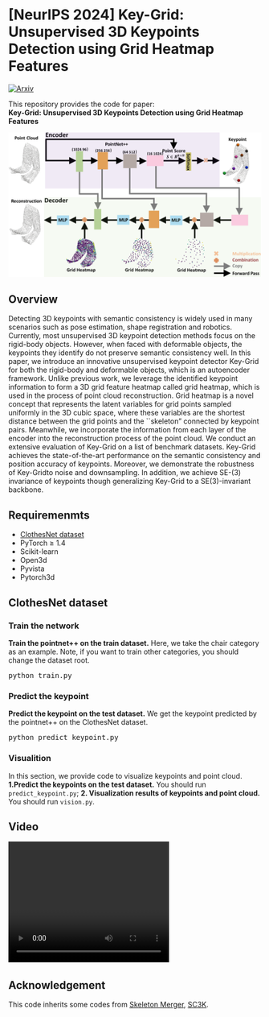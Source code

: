 # [NeurIPS 2024] Key-Grid: Unsupervised 3D Keypoints Detection using Grid Heatmap Features
[![Arxiv](https://img.shields.io/badge/ArXiv-2109.11377-orange.svg)](https://arxiv.org/abs/2410.02237) 

This repository provides the  code for paper: <br>
**Key-Grid: Unsupervised 3D Keypoints Detection using Grid Heatmap Features**
<p align="center">
    <img src="./image/allmethod.png" width="1000"><br>
  
## Overview
Detecting 3D keypoints with semantic consistency is widely used in many scenarios such as pose estimation, shape registration and robotics.
Currently, most unsupervised 3D keypoint detection methods focus on the rigid-body objects. 
However, when faced with deformable objects, the keypoints they identify do not preserve semantic consistency well.
In this paper, we introduce an innovative unsupervised keypoint detector Key-Grid for both the rigid-body and deformable objects, which is an autoencoder framework. 
Unlike previous work, we leverage the identified keypoint information to form a 3D grid feature heatmap called grid heatmap, which is used in the process of point cloud reconstruction.
Grid heatmap is a novel concept that represents the latent variables for grid points sampled uniformly in the 3D cubic space, where these variables are the shortest distance between the grid points and the ``skeleton” connected by keypoint pairs.
Meanwhile, we incorporate the information from each layer of the encoder into the reconstruction process of the point cloud.
We conduct an extensive evaluation of Key-Grid on  a list of benchmark datasets. 
Key-Grid achieves the state-of-the-art performance on the semantic consistency and position accuracy of keypoints.
Moreover, we demonstrate the robustness of Key-Gridto noise and downsampling. 
In addition, we achieve SE-(3) invariance of keypoints though generalizing Key-Grid to a SE(3)-invariant backbone.
## Requiremenmts
* [ClothesNet dataset](https://sites.google.com/view/clothesnet/home)
* PyTorch ≥ 1.4
* Scikit-learn
* Open3d
* Pyvista
* Pytorch3d
## ClothesNet dataset
### Train the network
**Train the pointnet++ on the train dataset.** Here, we take the chair category as an example. Note, if you want to train other categories, you should change the dataset root.
<pre>
python train.py 
</pre>
### Predict the keypoint
**Predict the keypoint on the test dataset.** We get the keypoint predicted by the pointnet++ on the ClothesNet dataset.
<pre>
python predict_keypoint.py  
</pre>
### Visualition
In this section, we provide code to visualize keypoints and point cloud. **1.Predict the keypoints on the test dataset.** 
You should run  `predict_keypoint.py`; **2. Visualization results of keypoints and point cloud.** You should run  `vision.py`.
## Video
<video width="320" height="240" controls>
  <source src="./imgae/fold.mp4" type="video/mp4">
</video>

## Acknowledgement
This code inherits some codes from [Skeleton Merger](https://github.com/eliphatfs/SkeletonMerger), [SC3K](https://github.com/IIT-PAVIS/SC3K).
